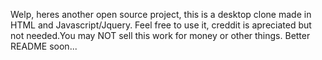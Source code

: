 Welp, heres another open source project, this is a desktop clone made in HTML and Javascript/Jquery. 
Feel free to use it, creddit is apreciated but not needed.You may NOT sell this work for money or other things. Better README soon...
